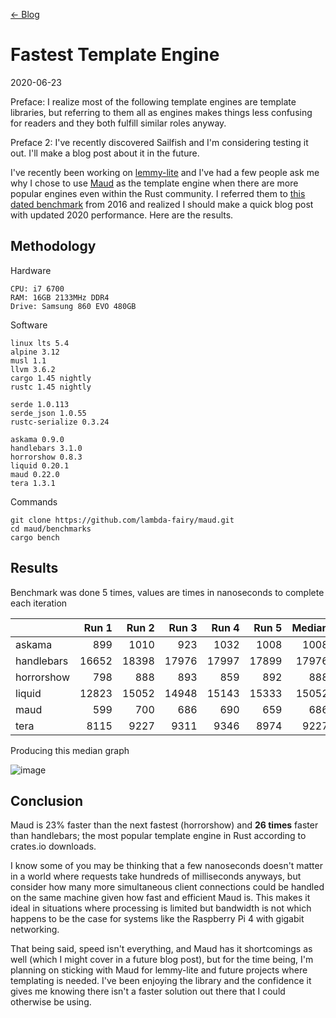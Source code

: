 [<- Blog](README.md)

# Fastest Template Engine
2020-06-23

Preface: I realize most of the following template engines are template libraries, but referring to them all as engines makes things less confusing for readers and they both fulfill similar roles anyway.

Preface 2: I've recently discovered Sailfish and I'm considering testing it out. I'll make a blog post about it in the future.

I've recently been working on [lemmy-lite](https://github.com/IronOxidizer/lemmy-lite) and I've had a few people ask me why I chose to use [Maud](https://maud.lambda.xyz/) as the template engine when there are more popular engines even within the Rust community. I referred them to [this dated benchmark](https://lambda.xyz/blog/maud-is-fast/) from 2016 and realized I should make a quick blog post with updated 2020 performance. Here are the results.

## Methodology

Hardware
```
CPU: i7 6700
RAM: 16GB 2133MHz DDR4
Drive: Samsung 860 EVO 480GB
```

Software
```
linux lts 5.4
alpine 3.12
musl 1.1
llvm 3.6.2
cargo 1.45 nightly
rustc 1.45 nightly

serde 1.0.113
serde_json 1.0.55
rustc-serialize 0.3.24

askama 0.9.0
handlebars 3.1.0
horrorshow 0.8.3
liquid 0.20.1
maud 0.22.0
tera 1.3.1
```

Commands
```
git clone https://github.com/lambda-fairy/maud.git
cd maud/benchmarks
cargo bench
```

## Results

Benchmark was done 5 times, values are times in nanoseconds to complete each iteration

|            | Run 1 | Run 2 | Run 3 | Run 4 | Run 5 | Median | Relative |
|------------|------:|------:|------:|------:|------:|-------:|---------:|
| askama     | 899   | 1010  | 923   | 1032  | 1008  | 1008   | 1.47     |
| handlebars | 16652 | 18398 | 17976 | 17997 | 17899 | 17976  | 26.20    |
| horrorshow | 798   | 888   | 893   | 859   | 892   | 888    | 1.29     |
| liquid     | 12823 | 15052 | 14948 | 15143 | 15333 | 15052  | 21.94    |
| maud       | 599   | 700   | 686   | 690   | 659   | 686    | 1.00     |
| tera       | 8115  | 9227  | 9311  | 9346  | 8974  | 9227   | 13.45    |


Producing this median graph

![image](https://user-images.githubusercontent.com/60191958/85500819-366ada80-b5b2-11ea-9b91-5bbfb8d690e2.png)

## Conclusion

Maud is 23% faster than the next fastest (horrorshow) and **26 times** faster than handlebars; the most popular template engine in Rust according to crates.io downloads.

I know some of you may be thinking that a few nanoseconds doesn't matter in a world where requests take hundreds of milliseconds anyways, but consider how many more simultaneous client connections could be handled on the same machine given how fast and efficient Maud is. This makes it ideal in situations where processing is limited but bandwidth is not which happens to be the case for systems like the Raspberry Pi 4 with gigabit networking.

That being said, speed isn't everything, and Maud has it shortcomings as well (which I might cover in a future blog post), but for the time being, I'm planning on sticking with Maud for lemmy-lite and future projects where templating is needed. I've been enjoying the library and the confidence it gives me knowing there isn't a faster solution out there that I could otherwise be using.
